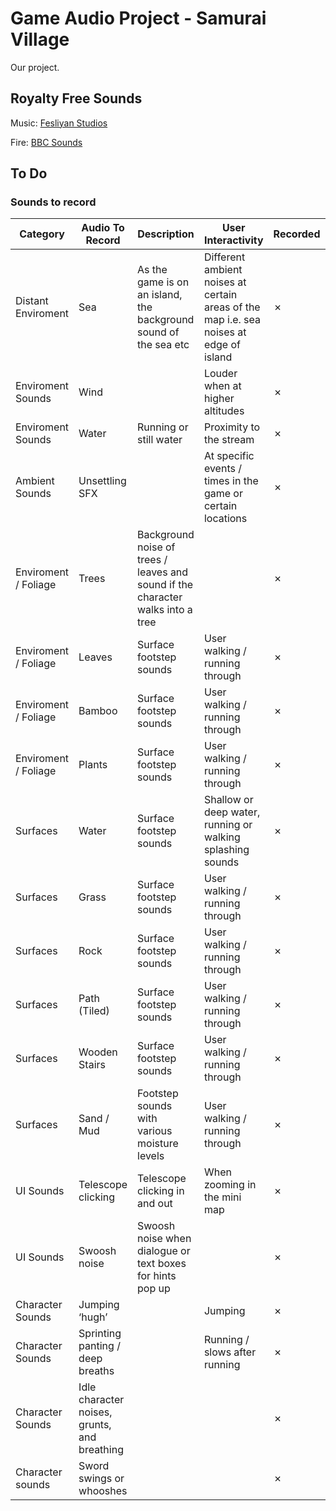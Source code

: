 # Game Audio Project - Samurai Village

Our project.

## Royalty Free Sounds

Music: [Fesliyan Studios](https://www.fesliyanstudios.com/royalty-free-music/downloads-c/japanese-music/63)

Fire: [BBC Sounds](https://sound-effects.bbcrewind.co.uk/search?q=07025148)

## To Do

### Sounds to record

| Category             | Audio To Record                              | Description                                                                     | User Interactivity                                                                     | Recorded | Implemented |
| -------------------- | -------------------------------------------- | ------------------------------------------------------------------------------- | -------------------------------------------------------------------------------------- | -------- | ----------- |
| Distant Enviroment   | Sea                                          | As the game is on an island, the background sound of the sea etc                | Different ambient noises at certain areas of the map i.e. sea noises at edge of island | &cross;      | &cross;         |
| Enviroment Sounds    | Wind                                         |                                                                                 | Louder when at higher altitudes                                                        | &cross;      | &cross;         |
| Enviroment Sounds    | Water                                        | Running or still water                                                          | Proximity to the stream                                                                | &cross;      | &cross;         |
| Ambient Sounds       | Unsettling SFX                               |                                                                                 | At specific events / times in the game or certain locations                            | &cross;      | &cross;         |
| Enviroment / Foliage | Trees                                        | Background noise of trees / leaves and sound if the character walks into a tree |                                                                                        | &cross;      | &cross;         |
| Enviroment / Foliage | Leaves                                       | Surface footstep sounds                                                         | User walking / running through                                                         | &cross;      | &cross;         |
| Enviroment / Foliage | Bamboo                                       | Surface footstep sounds                                                         | User walking / running through                                                         | &cross;      | &cross;         |
| Enviroment / Foliage | Plants                                       | Surface footstep sounds                                                         | User walking / running through                                                         | &cross;      | &cross;         |
| Surfaces             | Water                                        | Surface footstep sounds                                                         | Shallow or deep water, running or walking splashing sounds                             | &cross;      | &cross;         |
| Surfaces             | Grass                                        | Surface footstep sounds                                                         | User walking / running through                                                         | &cross;      | &cross;         |
| Surfaces             | Rock                                         | Surface footstep sounds                                                         | User walking / running through                                                         | &cross;      | &cross;         |
| Surfaces             | Path (Tiled)                                 | Surface footstep sounds                                                         | User walking / running through                                                         | &cross;      | &cross;         |
| Surfaces             | Wooden Stairs                                | Surface footstep sounds                                                         | User walking / running through                                                         | &cross;      | &cross;         |
| Surfaces             | Sand / Mud                                   | Footstep sounds with various moisture levels                                    | User walking / running through                                                         | &cross;      | &cross;         |
| UI Sounds            | Telescope clicking                           | Telescope clicking in and out                                                   | When zooming in the mini map                                                           | &cross;      | &cross;         |
| UI Sounds            | Swoosh noise                                 | Swoosh noise when dialogue or text boxes for hints pop up                       |                                                                                        | &cross;      | &cross;         |
| Character Sounds     | Jumping ‘hugh’                               |                                                                                 | Jumping                                                                                | &cross;      | &cross;         |
| Character Sounds     | Sprinting panting / deep breaths             |                                                                                 | Running / slows after running                                                          | &cross;      | &cross;         |
| Character Sounds     | Idle character noises, grunts, and breathing |                                                                                 |                                                                                        | &cross;      | &cross;         |
| Character sounds     | Sword swings or whooshes                     |                                                                                 |                                                                                        | &cross;      | &cross;         |
